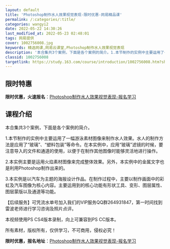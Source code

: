 ```yaml
---
layout: default
title: 'Photoshop制作水人效果视觉表现-限时优惠-网易精品课'
permalink: /:categories/:title/
categories: wangyi2
date: 2022-05-22 14:30:26
last_modified_at: 2022-05-23 02:48:01
tags: 网易提供
cover: 1002756008.jpg
keywords: 精选网课,网易云课堂,Photoshop制作水人效果视觉表现
description: '本合集共3个案例，下面是各个案例的简介。1.本节制作的实例中主要运用了一幅游泳素材图像来制作水人效果。水人的制作方法是应'
classid: 1002756008
targetlink: https://study.163.com/course/introduction/1002756008.htm?share=1&shareId=1025206652&utm_campaign=share&utm_medium=iphoneShare&utm_source=&utm_u=1025206652
---
```


## 限时特惠

**限时优惠，火速报名**：[Photoshop制作水人效果视觉表现-报名学习](https://study.163.com/course/introduction/1002756008.htm?share=1&shareId=1025206652&utm_campaign=share&utm_medium=iphoneShare&utm_source=&utm_u=1025206652)

## 课程介绍

本合集共3个案例，下面是各个案例的简介。

1.本节制作的实例中主要运用了一幅游泳素材图像来制作水人效果。水人的制作方法是应用了“玻璃”、“塑料包装”等命令。在本实例中，应用“玻璃”滤镜的时候，要注意导入的文件和通道的使用，以便于在制作其他图像时能够灵活地进行操作。

2.本实例主要是运用火焰素材图像来完成整体效果。另外，本实例中的金属文字也是利用Photoshop制作出来的。

3.本实例是以汽车为主题的海报设计作品。在制作过程中，主要以制作画面中的彩虹及汽车图像为核心内容。主要运用到的核心功能有形状工具、变形、图层属性、图层蒙版以及通道等功能。



【后续服务】可凭流水单号加入我们的VIP服务QQ群264931847，第一时间找到雷波老师进行学习咨询及照片点评。



本视频使用PS CS4版本录制，向上可兼容到PS CC版本。

所有素材，版权所有，仅供学习，不可商用，侵权必究！

**限时优惠，报名地址**：[Photoshop制作水人效果视觉表现-报名学习](https://study.163.com/course/introduction/1002756008.htm?share=1&shareId=1025206652&utm_campaign=share&utm_medium=iphoneShare&utm_source=&utm_u=1025206652)


